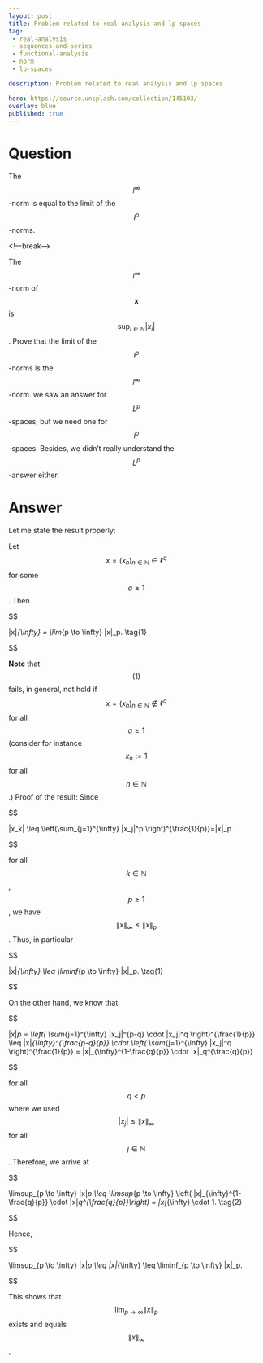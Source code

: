 ```yaml
---
layout: post
title: Problem related to real analysis and lp spaces
tag:
 - real-analysis
 - sequences-and-series
 - functional-analysis
 - norm
 - lp-spaces

description: Problem related to real analysis and lp spaces

hero: https://source.unsplash.com/collection/145103/
overlay: blue 
published: true
---
```


# Question 

The $$ l^{\infty} $$-norm is equal to the limit of the $$ l^{p} $$-norms.

<!–-break-–>


The $$ l^{\infty} $$-norm of $$ \mathbf{x} $$ is $$ \displaystyle \sup_{i \in \mathbb{N}} |x_{i}| $$.
Prove that the limit of the $$ l^{p} $$-norms is the $$ l^{\infty} $$-norm.
we saw an answer for $$ L^{p} $$-spaces, but we need one for $$ l^{p} $$-spaces. Besides, we didn’t really understand the $$ L^{p} $$-answer either.

# Answer 


Let me state the result properly:

Let $$x=(x_n)_{n \in \mathbb{N}} \in \ell^q$$ for some $$q \geq 1$$. Then 

$$

\|x\|_{\infty} = \lim_{p \to \infty} \|x\|_p. \tag{1}

$$





**Note** that $$(1)$$ fails, in general, not hold if $$x=(x_n)_{n \in \mathbb{N}} \notin \ell^q$$ for all $$q \geq 1$$ (consider for instance $$x_n := 1$$ for all $$n \in \mathbb{N}$$.)
Proof of the result: Since 

$$

|x_k| \leq \left(\sum_{j=1}^{\infty} |x_j|^p \right)^{\frac{1}{p}}=\|x\|_p

$$

 for all $$k \in \mathbb{N}$$, $$p \geq 1$$, we have $$\|x\|_{\infty} \leq \|x\|_p$$. Thus, in particular 

$$

\|x\|_{\infty} \leq \liminf_{p \to \infty} \|x\|_p. \tag{1}

$$


On the other hand, we know that 

$$

\|x\|_p = \left( \sum_{j=1}^{\infty} |x_j|^{p-q} \cdot |x_j|^q \right)^{\frac{1}{p}} \leq \|x\|_{\infty}^{\frac{p-q}{p}} \cdot \left( \sum_{j=1}^{\infty} |x_j|^q \right)^{\frac{1}{p}} = \|x\|_{\infty}^{1-\frac{q}{p}} \cdot \|x\|_q^{\frac{q}{p}}

$$

 for all $$q<p$$ where we used 
$$|x_j| \leq \|x\|_{\infty}$$ for all $$j \in \mathbb{N}$$. Therefore, we arrive at


$$

 \limsup_{p \to \infty} \|x\|_p \leq \limsup_{p \to \infty} \left( \|x\|_{\infty}^{1-\frac{q}{p}} \cdot \|x\|_q^{\frac{q}{p}}\right) = \|x\|_{\infty} \cdot 1. \tag{2}

$$


Hence, 

$$

\limsup_{p \to \infty} \|x\|_p \leq \|x\|_{\infty} \leq \liminf_{p \to \infty} \|x\|_p.

$$

 This shows that $$\lim_{p \to \infty} \|x\|_p$$ exists and equals $$\|x\|_{\infty}$$.


